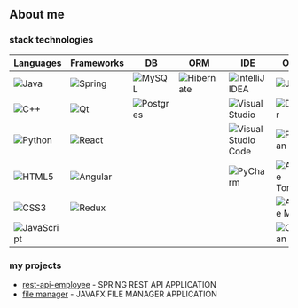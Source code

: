 ## About me
### stack technologies
| Languages | Frameworks | DB | ORM | IDE | Other |
|-----------|------------|----|-----|-----|-------|
![Java](https://img.shields.io/badge/java-%23ED8B00.svg?style=for-the-badge&logo=openjdk&logoColor=white) | ![Spring](https://img.shields.io/badge/spring-%236DB33F.svg?style=for-the-badge&logo=spring&logoColor=white) | ![MySQL](https://img.shields.io/badge/mysql-%2300f.svg?style=for-the-badge&logo=mysql&logoColor=white) | ![Hibernate](https://img.shields.io/badge/Hibernate-59666C?style=for-the-badge&logo=Hibernate&logoColor=white) | ![IntelliJ IDEA](https://img.shields.io/badge/IntelliJIDEA-000000.svg?style=for-the-badge&logo=intellij-idea&logoColor=white) | ![JWT](https://img.shields.io/badge/JWT-black?style=for-the-badge&logo=JSON%20web%20tokens)
![C++](https://img.shields.io/badge/c++-%2300599C.svg?style=for-the-badge&logo=c%2B%2B&logoColor=white) | ![Qt](https://img.shields.io/badge/Qt-%23217346.svg?style=for-the-badge&logo=Qt&logoColor=white) | ![Postgres](https://img.shields.io/badge/postgres-%23316192.svg?style=for-the-badge&logo=postgresql&logoColor=white)  |  |![Visual Studio](https://img.shields.io/badge/Visual%20Studio-5C2D91.svg?style=for-the-badge&logo=visual-studio&logoColor=white) | ![Docker](https://img.shields.io/badge/docker-%230db7ed.svg?style=for-the-badge&logo=docker&logoColor=white)
![Python](https://img.shields.io/badge/python-3670A0?style=for-the-badge&logo=python&logoColor=ffdd54) | ![React](https://img.shields.io/badge/react-%2320232a.svg?style=for-the-badge&logo=react&logoColor=%2361DAFB) |  | | ![Visual Studio Code](https://img.shields.io/badge/Visual%20Studio%20Code-0078d7.svg?style=for-the-badge&logo=visual-studio-code&logoColor=white) | ![Postman](https://img.shields.io/badge/Postman-FF6C37?style=for-the-badge&logo=postman&logoColor=white)
![HTML5](https://img.shields.io/badge/html5-%23E34F26.svg?style=for-the-badge&logo=html5&logoColor=white) | ![Angular](https://img.shields.io/badge/angular-%23DD0031.svg?style=for-the-badge&logo=angular&logoColor=white) | | | ![PyCharm](https://img.shields.io/badge/pycharm-143?style=for-the-badge&logo=pycharm&logoColor=black&color=black&labelColor=green) | ![Apache Tomcat](https://img.shields.io/badge/apache%20tomcat-%23F8DC75.svg?style=for-the-badge&logo=apache-tomcat&logoColor=black)
![CSS3](https://img.shields.io/badge/css3-%231572B6.svg?style=for-the-badge&logo=css3&logoColor=white) | ![Redux](https://img.shields.io/badge/redux-%23593d88.svg?style=for-the-badge&logo=redux&logoColor=white) | | | | ![Apache Maven](https://img.shields.io/badge/Apache%20Maven-C71A36?style=for-the-badge&logo=Apache%20Maven&logoColor=white)
![JavaScript](https://img.shields.io/badge/javascript-%23323330.svg?style=for-the-badge&logo=javascript&logoColor=%23F7DF1E) | | | | | ![Obsidian](https://img.shields.io/badge/Obsidian-%23483699.svg?style=for-the-badge&logo=obsidian&logoColor=white)



### my projects
- [rest-api-employee](https://github.com/reshetovProg/rest-api-employee) - SPRING REST API APPLICATION
- [file manager](https://github.com/reshetovProg/fileManager/tree/master) - JAVAFX FILE MANAGER APPLICATION
